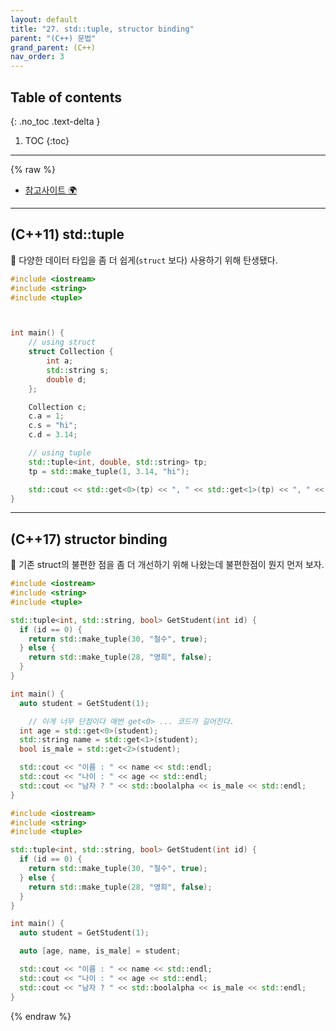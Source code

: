 ```yaml
---
layout: default
title: "27. std::tuple, structor binding"
parent: "(C++) 문법"
grand_parent: (C++)
nav_order: 3
---
```


## Table of contents
{: .no_toc .text-delta }

1. TOC
{:toc}

---

{% raw %}

* [참고사이트 🌍](https://modoocode.com/309)

---

## (C++11) std::tuple

👾 다양한 데이터 타입을 좀 더 쉽게(`struct` 보다) 사용하기 위해 탄생됐다.

```cpp
#include <iostream>
#include <string>
#include <tuple>



int main() {
    // using struct
    struct Collection {
        int a;
        std::string s;
        double d;
    };

    Collection c;
    c.a = 1;
    c.s = "hi";
    c.d = 3.14;

    // using tuple
    std::tuple<int, double, std::string> tp;
    tp = std::make_tuple(1, 3.14, "hi");

    std::cout << std::get<0>(tp) << ", " << std::get<1>(tp) << ", " << std::get<2>(tp) << std::endl;
}
```

---

## (C++17) structor binding

👾 기존 struct의 불편한 점을 좀 더 개선하기 위해 나왔는데 불편한점이 뭔지 먼저 보자.

```cpp
#include <iostream>
#include <string>
#include <tuple>

std::tuple<int, std::string, bool> GetStudent(int id) {
  if (id == 0) {
    return std::make_tuple(30, "철수", true);
  } else {
    return std::make_tuple(28, "영희", false);
  }
}

int main() {
  auto student = GetStudent(1);

    // 이게 너무 단점이다 매번 get<0> ... 코드가 길어진다.
  int age = std::get<0>(student);
  std::string name = std::get<1>(student);
  bool is_male = std::get<2>(student);

  std::cout << "이름 : " << name << std::endl;
  std::cout << "나이 : " << age << std::endl;
  std::cout << "남자 ? " << std::boolalpha << is_male << std::endl;
}
```

```cpp
#include <iostream>
#include <string>
#include <tuple>

std::tuple<int, std::string, bool> GetStudent(int id) {
  if (id == 0) {
    return std::make_tuple(30, "철수", true);
  } else {
    return std::make_tuple(28, "영희", false);
  }
}

int main() {
  auto student = GetStudent(1);

  auto [age, name, is_male] = student;

  std::cout << "이름 : " << name << std::endl;
  std::cout << "나이 : " << age << std::endl;
  std::cout << "남자 ? " << std::boolalpha << is_male << std::endl;
}
```

{% endraw %}